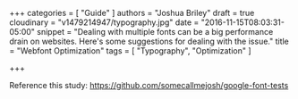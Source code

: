 +++
categories = [
  "Guide"
]
authors = "Joshua Briley"
draft = true
cloudinary = "v1479214947/typography.jpg"
date = "2016-11-15T08:03:31-05:00"
snippet = "Dealing with multiple fonts can be a big performance drain on websites. Here's some suggestions for dealing with the issue."
title = "Webfont Optimization"
tags = [
  "Typography",
  "Optimization"
]

+++

Reference this study: https://github.com/somecallmejosh/google-font-tests
